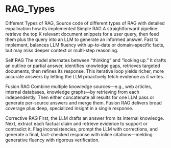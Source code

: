 # RAG_Types
Different Types of RAG, Source code of different types of RAG with detailed expalination how its implemented
Simple RAG
A straightforward pipeline: retrieve the top K relevant document snippets for a user query, then feed them plus the query into an LLM to generate an informed answer. Fast to implement, balances LLM fluency with up-to-date or domain-specific facts, but may miss deeper context or multi-step reasoning.

Self RAG
The model alternates between “thinking” and “looking up.” It drafts an outline or partial answer, identifies knowledge gaps, retrieves targeted documents, then refines its response. This iterative loop yields richer, more accurate answers by letting the LLM proactively fetch evidence as it writes.

Fusion RAG
Combine multiple knowledge sources—e.g., web articles, internal databases, knowledge graphs—by retrieving from each independently. Then either concatenate all results for one LLM pass or generate per-source answers and merge them. Fusion RAG delivers broad coverage plus deep, specialized insight in a single response.

Corrective RAG
First, the LLM drafts an answer from its internal knowledge. Next, extract each factual claim and retrieve evidence to support or contradict it. Flag inconsistencies, prompt the LLM with corrections, and generate a final, fact-checked response with inline citations—melding generative fluency with rigorous verification.
